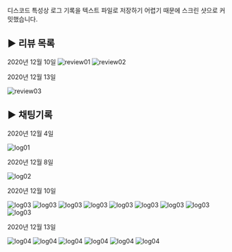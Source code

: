 디스코드 특성상 로그 기록을 텍스트 파일로 저장하기 어렵기 때문에 스크린 샷으로 커밋했습니다.

▶ 리뷰 목록
------

2020년 12월 10일
![review01](./chat_log/20121001.png)
![review02](./chat_log/20121002.png)

2020년 12월 13일

![review03](./chat_log/20121307.png)

▶ 채팅기록
------

2020년 12월 4일

![log01](./chat_log/20120401.png)

2020년 12월 8일

![log02](./chat_log/20120801.png)

2020년 12월 10일

![log03](./chat_log/20121003.png)
![log03](./chat_log/20121004.png)
![log03](./chat_log/20121005.png)
![log03](./chat_log/20121006.png)
![log03](./chat_log/20121007.png)
![log03](./chat_log/20121008.png)
![log03](./chat_log/20121009.png)
![log03](./chat_log/20121010.png)
![log03](./chat_log/20121011.png)

2020년 12월 13일

![log04](./chat_log/20121301.png)
![log04](./chat_log/20121302.png)
![log04](./chat_log/20121303.png)
![log04](./chat_log/20121304.png)
![log04](./chat_log/20121305.png)
![log04](./chat_log/20121306.png)
